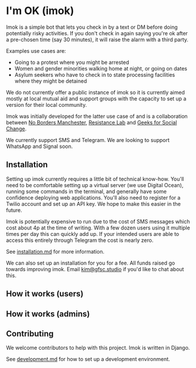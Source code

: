 # I'm OK (imok)

Imok is a simple bot that lets you check in by a text or DM before doing potentially risky activities. If you don't check in again saying you're ok after a pre-chosen time (say 30 minutes), it will raise the alarm with a third party.

Examples use cases are:

- Going to a protest where you might be arrested
- Women and gender minorities walking home at night, or going on dates
- Asylum seekers who have to check in to state processing facilities where they might be detained

We do not currently offer a public instance of imok so it is currently aimed mostly at local mutual aid and support groups with the capacity to set up a version for their local community.

Imok was initially developed for the latter use case of and is a collaboration between [No Borders Manchester](https://nobordersmcr.com/), [Resistance Lab](https://resistancelab.network) and [Geeks for Social Change](https://gfsc.studio).

We currently support SMS and Telegram. We are looking to support WhatsApp and Signal soon.

## Installation

Setting up imok currently requires a little bit of technical know-how. You'll need to be comfortable setting up a virtual server (we use Digital Ocean), running some commands in the terminal, and generally have some confidence deploying web applications. You'll also need to register for a Twilio account and set up an API key. We hope to make this easier in the future.

Imok is potentially expensive to run due to the cost of SMS messages which cost about 4p at the time of writing. With a few dozen users using it multiple times per day this can quickly add up. If your intended users are able to access this entirely through Telegram the cost is nearly zero.

See [installation.md](docs/installation.md) for more information.

We can also set up an installation for you for a fee. All funds raised go towards improving imok. Email [kim@gfsc.studio](mailto:kim@gfsc.studio) if you'd like to chat about this.

## How it works (users)

## How it works (admins)

## Contributing

We welcome contributors to help with this project. Imok is written in Django.

See [development.md](docs/development.md) for how to set up a development environment.

